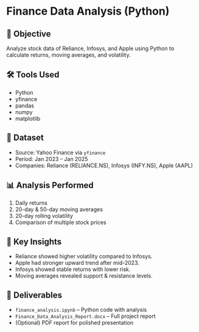 # Finance Data Analysis (Python)

## 📌 Objective
Analyze stock data of Reliance, Infosys, and Apple using Python to calculate returns, moving averages, and volatility.

## 🛠️ Tools Used
- Python
- yfinance
- pandas
- numpy
- matplotlib

## 📂 Dataset
- Source: Yahoo Finance via `yfinance`
- Period: Jan 2023 – Jan 2025
- Companies: Reliance (RELIANCE.NS), Infosys (INFY.NS), Apple (AAPL)

## 📊 Analysis Performed
1. Daily returns
2. 20-day & 50-day moving averages
3. 20-day rolling volatility
4. Comparison of multiple stock prices

## 🔑 Key Insights
- Reliance showed higher volatility compared to Infosys.
- Apple had stronger upward trend after mid-2023.
- Infosys showed stable returns with lower risk.
- Moving averages revealed support & resistance levels.

## 📜 Deliverables
- `finance_analysis.ipynb` – Python code with analysis
- `Finance_Data_Analysis_Report.docx` – Full project report
- (Optional) PDF report for polished presentation
